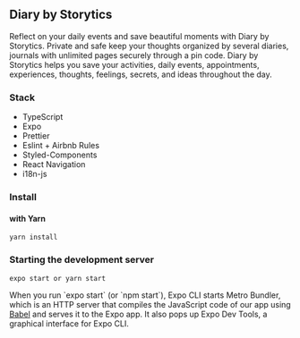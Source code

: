 ## Diary by Storytics

Reflect on your daily events and save beautiful moments with Diary by Storytics. Private and safe keep your thoughts
organized by several diaries, journals with unlimited pages securely through a pin code. Diary by Storytics helps you
save your activities, daily events, appointments, experiences, thoughts, feelings, secrets, and ideas throughout the
day.

### Stack

- TypeScript
- Expo
- Prettier
- Eslint + Airbnb Rules
- Styled-Components
- React Navigation
- i18n-js

### Install

#### with Yarn

```shell
yarn install
```

### Starting the development server

```shell
expo start or yarn start
```

When you run \`expo start\` (or \`npm start\`), Expo CLI starts Metro Bundler, which is an HTTP server that compiles the
JavaScript code of our app using [Babel](https://babeljs.io/) and serves it to the Expo app. It also pops up Expo Dev
Tools, a graphical interface for Expo CLI.
